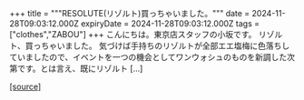+++
title = """RESOLUTE(リゾルト)買っちゃいました。"""
date = 2024-11-28T09:03:12.000Z
expiryDate = 2024-11-28T09:03:12.000Z
tags = ["clothes","ZABOU"]
+++
こんにちは。東京店スタッフの小坂です。 リゾルト、買っちゃいました。 気づけば手持ちのリゾルトが全部エエ塩梅に色落ちしていましたので、イベントを一つの機会としてワンウォシュのものを新調した次第です。とは言え、既にリゾルト \[…\]

[[source]](https://zabou.org/2024/11/28/313433/)
